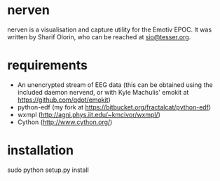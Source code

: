 nerven
======

nerven is a visualisation and capture utility for the Emotiv EPOC. It
was written by Sharif Olorin, who can be reached at sio@tesser.org. 

requirements
============

* An unencrypted stream of EEG data (this can be obtained using the
  included daemon nervend, or with Kyle Machulis' emokit at 
  https://github.com/qdot/emokit)
* python-edf (my fork at https://bitbucket.org/fractalcat/python-edf)
* wxmpl (http://agni.phys.iit.edu/~kmcivor/wxmpl/)
* Cython (http://www.cython.org/)

installation
============

sudo python setup.py install